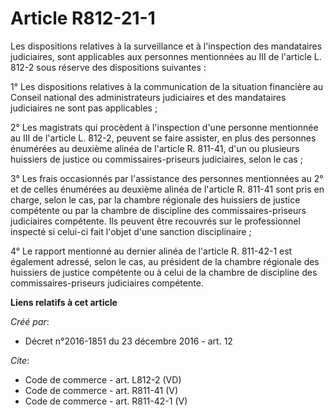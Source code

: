 # Article R812-21-1

Les dispositions relatives à la surveillance et à l'inspection des mandataires judiciaires, sont applicables aux personnes
mentionnées au III de l'article L. 812-2 sous réserve des dispositions suivantes : 

1° Les dispositions relatives à la communication de la situation financière au Conseil national des administrateurs
judiciaires et des mandataires judiciaires ne sont pas applicables ; 

2° Les magistrats qui procèdent à l'inspection d'une personne mentionnée au III de l'article L. 812-2, peuvent se faire
assister, en plus des personnes énumérées au deuxième alinéa de l'article R. 811-41, d'un ou plusieurs huissiers de justice
ou commissaires-priseurs judiciaires, selon le cas ; 

3° Les frais occasionnés par l'assistance des personnes mentionnées au 2° et de celles énumérées au deuxième alinéa de
l'article R. 811-41 sont pris en charge, selon le cas, par la chambre régionale des huissiers de justice compétente ou par la
chambre de discipline des commissaires-priseurs judiciaires compétente. Ils peuvent être recouvrés sur le professionnel
inspecté si celui-ci fait l'objet d'une sanction disciplinaire ; 

4° Le rapport mentionné au dernier alinéa de l'article R. 811-42-1 est également adressé, selon le cas, au président de la
chambre régionale des huissiers de justice compétente ou à celui de la chambre de discipline des commissaires-priseurs
judiciaires compétente.

**Liens relatifs à cet article**

_Créé par_:

  - Décret n°2016-1851 du 23 décembre 2016 - art. 12

_Cite_:

  - Code de commerce - art. L812-2 (VD)
  - Code de commerce - art. R811-41 (V)
  - Code de commerce - art. R811-42-1 (V)
